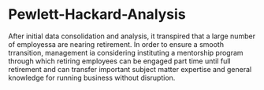 # Pewlett-Hackard-Analysis
After initial data consolidation and analysis, it transpired that a large number of employessa are nearing retirement. In order to ensure a smooth trransition, management ia considering instituting a mentorship program through which retiring employees can be engaged part time until full retirement and can transfer important subject matter expertise and general knowledge for running business without disruption.
